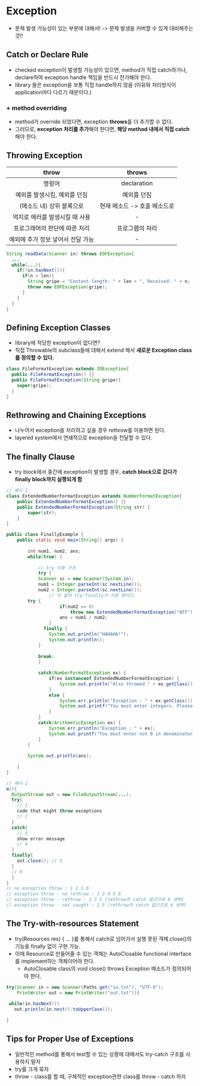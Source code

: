 # Exception
  - 문제 발생 가능성이 있는 부분에 대해서! -> 문제 발생을 커버할 수 있게 대비해주는 것!!



## Catch or Declare Rule
  - checked exception이 발생할 가능성이 있으면, method가 직접 catch하거나, declare하여 exception handle 책임을 반드시 전가해야 한다.
  - library 들은 exception을 보통 직접 handle하지 않음 (이유와 처리방식이 application마다 다르기 때문이다.)

### + method overriding
  - method가 override 되었다면, exception **throws**를 더 추가할 수 없다.
  - 그러므로, **exception 처리를 추가**해야 한다면, **해당 method 내에서 직접 catch**해야 한다.



## Throwing Exception

 |throw|throws|
 |:---:|:---:|
 |명령어|declaration|
 |예외를 발생시킴, 예외를 던짐|예외를 던짐|
 |(메소드 내) 상위 블록으로|현재 메소드 -> 호출 메소드로|
 |억지로 에러를 발생시킬 때 사용|-|
 |프로그래머의 판단에 따른 처리|프로그램의 처리|
 |예외에 추가 정보 넣어서 전달 가능|-|

```java
String readData(Scanner in) throws EOFException{
  ...
  while(...){
    if(!in.hasNext()){
      if(n < len){
        String gripe = "Content-length: " + len + ", Received: " + n;
        throw new EOFException(gripe);
      }
    }
  }
}
```



## Defining Exception Classes
  - library에 적당한 exception이 없다면?
  - 직접 Throwable의 subclass들에 대해서 extend 해서 **새로운 Exception class를 정의할 수 있다.**
```java
class FileFormatException extends IOException{
  public FileFormatException() {}
  public FileFormatException(String gripe){
    super(gripe);
  }
}
```



## Rethrowing and Chaining Exceptions
  - 나누어서 exception을 처리하고 싶을 경우 rethrow를 이용하면 된다.
  - layered system에서 연쇄적으로 exception을 전달할 수 있다.
  


## The finally Clause
  - try block에서 중간에 exception이 발생할 경우, **catch block으로 갔다가 finally block까지 실행되게 함**

```java
// 예시 1
class ExtendedNumberFormatException extends NumberFormatException{
	public ExtendedNumberFormatException() {}
	public ExtendedNumberFormatException(String str) {
		super(str);
	}
}

public class FinallyExample {
	public static void main(String[] args) {
		
		int num1, num2, ans;
		while(true) {
			
			// try 이중 구조
			try {
			Scanner sc = new Scanner(System.in);
			num1 = Integer.parseInt(sc.nextLine());
			num2 = Integer.parseInt(sc.nextLine());
				// 이 밑의 try-finally가 서로 쌍이다.
        try {
					if(num2 == 0)
						throw new ExtendedNumberFormatException("WTF");
					ans = num1 / num2;
				}
			  finally {
			  	System.out.println("HAHAHA!");
			  	System.out.println();
		  	}
        
			break;
			}
		
			catch(NumberFormatException ex) {
				if(ex instanceof ExtendedNumberFormatException) {
					System.out.println("Also throwed " + ex.getClass());
				}
				else {
					System.err.println("Exception : " + ex.getClass());
					System.out.printf("You must enter integers. Please try again %n%n");
				}
			}
			catch(ArithmeticException ex) {
				System.err.println("Exception : " + ex);
				System.out.printf("You must enter not 0 in denominator. Please try again %n%n");
			}
		}
	
		System.out.println(ans);
	
	}
}

// 예시 2
m(){
  OutputStream out = new FileOutputStream(...);
  try{
    // 1
    code that might throw exceptions
    // 2
  }
  catch{
    // 3
    show error message
    // 4
  }
  finally{
    out.close(); // 5
  }
  // 6
  }
}
// no exception throw : 1 2 5 6
// exception throw - no rethrow : 1 3 4 5 6
// exception throw - rethrow : 1 3 5 (rethrow의 catch 없으므로 6 생략)
// exception throw - not caught : 1 5 (rethrow의 catch 없으므로 6 생략)
```



## The Try-with-resources Statement
  - try(Resources res) { ... }를 통해서 catch로 넘어가서 실행 못된 객체.close()의 기능을 finally 없이 구현 가능.
  - 이때 Resource로 만들어줄 수 있는 객체는 AutoClosable functional interface를 implement하는 객체이어야 한다.
    - AutoClosable class의 void close() throws Exception 메소드가 정의되어야 한다.  
```java
try(Scanner in = new Scanner(Paths.get("in.txt"), "UTF-8");
    PrintWriter out = new PrintWriter("out.txt")){
 
 while(in.hasNext())
   out.println(in.next().toUpperCase());
 
}
```



## Tips for Proper Use of Exceptions
  - 일반적인 method를 통해서 test할 수 있는 상황에 대해서도 try-catch 구조를 사용하지 말자
  - try를 크게 묶자
  - throw - class를 할 때, 구체적인 exception관련 class를 throw - catch 하자








